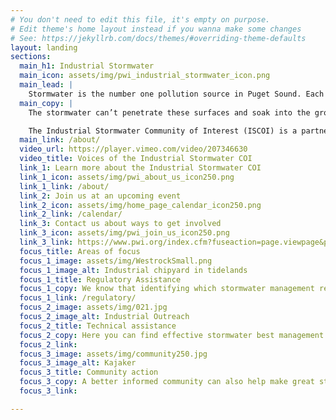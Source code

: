```yaml
---
# You don't need to edit this file, it's empty on purpose.
# Edit theme's home layout instead if you wanna make some changes
# See: https://jekyllrb.com/docs/themes/#overriding-theme-defaults
layout: landing
sections:
  main_h1: Industrial Stormwater
  main_icon: assets/img/pwi_industrial_stormwater_icon.png
  main_lead: |
    Stormwater is the number one pollution source in Puget Sound. Each year, the Puget Sound basin receives an average of more than 370 billion gallons of stormwater runoff from impervious surfaces, such as roadways, urban spaces, and industrial facilities.
  main_copy: |
    The stormwater can’t penetrate these surfaces and soak into the ground; so it flows across the surfaces and gets contaminated along the way with pollutants such as motor oil, metals including copper and zinc, and industrial chemicals. Approximately 30 tons of pollutants end up in the Puget Sound ecosystem every day.

    The Industrial Stormwater Community of Interest (ISCOI) is a partnership of people whose objective it is help reduce stormwater pollution from industrial activities by providing support to industrial facilities working to meet challenging stormwater requirements. The ISCOI provides support through regulatory and technical assistance and community outreach. Our long-term goal is to improve water quality in the Puyallup River Watershed, starting in the Tacoma Tideflats and expanding into South Tacoma/Nalley Valley.
  main_link: /about/
  video_url: https://player.vimeo.com/video/207346630
  video_title: Voices of the Industrial Stormwater COI
  link_1: Learn more about the Industrial Stormwater COI
  link_1_icon: assets/img/pwi_about_us_icon250.png
  link_1_link: /about/
  link_2: Join us at an upcoming event
  link_2_icon: assets/img/home_page_calendar_icon250.png
  link_2_link: /calendar/
  link_3: Contact us about ways to get involved
  link_3_icon: assets/img/pwi_join_us_icon250.png
  link_3_link: https://www.pwi.org/index.cfm?fuseaction=page.viewpage&pageid=548
  focus_title: Areas of focus
  focus_1_image: assets/img/WestrockSmall.png
  focus_1_image_alt: Industrial chipyard in tidelands
  focus_1_title: Regulatory Assistance
  focus_1_copy: We know that identifying which stormwater management requirements apply to your facility and interpreting the requirements is complicated. We provide information and tools to assist you in navigating and complying with stormwater management requirements.
  focus_1_link: /regulatory/
  focus_2_image: assets/img/021.jpg
  focus_2_image_alt: Industrial Outreach
  focus_2_title: Technical assistance
  focus_2_copy: Here you can find effective stormwater best management practices (BMPs), case studies, and helpful ideas from other businesses.
  focus_2_link:
  focus_3_image: assets/img/community250.jpg
  focus_3_image_alt: Kajaker
  focus_3_title: Community action
  focus_3_copy: A better informed community can also help make great strides in cleaning up our water. Empowering people of the Watershed with ideas, tools and programs to improve homeowner stormwater is a win for all.
  focus_3_link:

---
```

